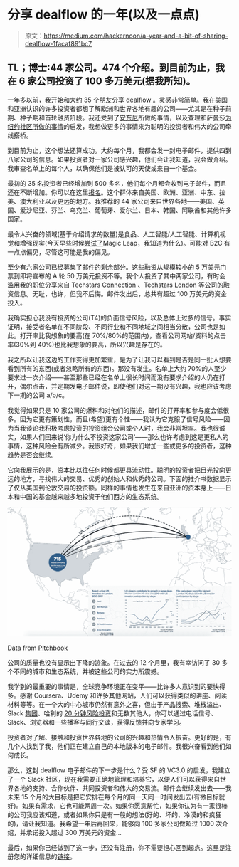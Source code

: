 # 分享 dealflow 的一年(以及一点点)

> 原文：<https://medium.com/hackernoon/a-year-and-a-bit-of-sharing-dealflow-1facaf891bc7>

## TL；博士:44 家公司。474 个介绍。到目前为止，我在 6 家公司投资了 100 多万美元(据我所知)。

一年多以前，我开始和大约 35 个朋友分享 [dealflow](https://hackernoon.com/tagged/dealflow) 。灵感非常简单。我在美国和亚洲认识的许多投资者都想了解欧洲和世界各地有趣的公司——尤其是在种子前期、种子期和首轮融资阶段。我还受到了[安东尼](https://twitter.com/APompliano/status/821890538525835264)所做的事情，以及查理和萨曼莎[为纽约社区所做的事情](https://twitter.com/APompliano/status/821890538525835264)的启发，我想做更多的事情来为聪明的投资者和伟大的公司牵线搭桥。

到目前为止，这个想法还算成功。大约每个月，我都会发一封电子邮件，提供四到八家公司的信息。如果投资者对一家公司感兴趣，他们会让我知道，我会做介绍。我审查名单上的每个人，以确保他们是被认可的天使或来自一个基金。

最初的 35 名投资者已经增加到 500 多名，他们每个月都会收到电子邮件，而且还在不断增加。你可以在这里[报名](https://goo.gl/forms/7WqieIyyKgXfavu32)。这个群体来自美国、欧洲、亚洲、中东、拉美、澳大利亚以及更远的地方。我推荐的 44 家公司来自世界各地——美国、英国、爱沙尼亚、芬兰、乌克兰、葡萄牙、爱尔兰、日本、韩国、阿联酋和其他许多国家。

最令人兴奋的领域(基于介绍请求的数量)是食品、人工智能/人工智能、计算机视觉和增强现实(今天早些时候[尝试了](https://twitter.com/eamonncarey/status/1044593095298494464)Magic Leap，我知道为什么)。可能对 B2C 有一点点偏见，尽管这可能是我的偏见。

至少有六家公司已经募集了邮件的剩余部分。这些融资从规模较小的 5 万美元门票到即将宣布的 A 轮 50 万美元投资不等。我个人投资了其中两家公司，有时会滥用我的职位分享来自 Techstars [Connection](https://sociable.co/web/techstars-connection-demo-day/) 、Techstars [London](https://www.techstars.com/content/accelerators/machine-learning-vr-fish-join-2018-techstars-london-accelerator/) 等公司的融资信息。无耻，也许，但我不后悔。邮件发出后，总共有超过 100 万美元的资金投入。

我确实担心我没有投资的公司(T4)的负面信号风险，以及总体上过多的信号。事实证明，接受者名单在不同阶段、不同行业和不同地域之间相当分散，公司也是如此。打开率比我想象的要高(在 70%/80%的范围内)，查看公司网站/资料的点击率(30%到 40%)也比我想象的要高，所以兴趣是存在的。

我之所以让我这边的工作变得更加繁重，是为了让我可以看到是否是同一批人想要看到所有的东西(或者忽略所有的东西)。那没有发生。名单上大约 70%的人至少要求过一次介绍——甚至那些已经在名单上很长时间而没有要求介绍的人仍在打开，偶尔点击，并定期发电子邮件说，即使他们对这一期没有兴趣，我也应该考虑下一期的公司 a/b/c。

我觉得如果只是 10 家公司的爆料和对他们的描述，邮件的打开率和参与度会低很多。因为它更有策划性，而且(希望)更有个性——我认为它克服了信号风险——因为当我谈论我积极考虑投资的投资组合公司或个人时，我会非常坦率。我也很诚实，如果人们回来说‘你为什么不投资这家公司’——那么也许考虑到这是更私人的事情，这种风险会有所减少。我很好奇，如果我们增加一些或更多的投资者，这种趋势是否会继续。

它向我展示的是，资本比以往任何时候都更具流动性。聪明的投资者把目光投向更远的地方，寻找伟大的交易、优秀的创始人和优秀的公司。下面的推介书数据显示了仅从美国到伦敦交易的投资额。同样的事情也发生在来自亚洲的资本身上——日本和中国的基金越来越多地投资于他们西方的生态系统。

![](img/01eeb4325ce9d0a59bbd5ffaf8d034a1.png)

Data from [Pitchbook](https://files.pitchbook.com/website/files/pdf/PitchBook_2018_Venture_Ecosystem_FactBook_London.pdf)

公司的质量也没有显示出下降的迹象。在过去的 12 个月里，我有幸访问了 30 多个不同的城市和生态系统，并被这些公司的实力所震撼。

我学到的最重要的事情是，全球竞争环境正在变平——比许多人意识到的要快得多。感谢 Coursera、Udemy 和许多其他网站，人们可以获得类似的讲座、阅读材料等等。在一个大的中心城市仍然有意外之喜，但由于产品搜索、堆栈溢出、Slack [集团](https://www.ometrics.com/blog/slack-groups-for-entrepreneurs/)、哈利的 [20 分钟风险投资](http://www.thetwentyminutevc.com/)和无数其他人，你可以通过电话信号、Slack、浏览器和一些播客与同行交谈，获得反馈并向专家学习。

投资者对了解、接触和投资世界各地的公司的兴趣和热情令人振奋。更好的是，有几个人找到了我，他们正在建立自己的本地版本的电子邮件。我很兴奋看到他们如何成长。

那么，这封 dealflow 电子邮件的下一步是什么？受 SF 的 VC3.0 的启发，我建立了一个 Slack 社区，现在我需要正确地管理和培养它，以便人们可以获得来自世界各地的支持、合作伙伴、共同投资者和伟大的交易流。邮件会继续发出去——我未来 15 个月的大目标是把它安排在每个月的同一天同一时间发出去(有微目标就好)。如果有需求，它也可能两周一次。如果你愿意帮忙，如果你认为有一家很棒的公司我应该知道，或者如果你只是有一般的想法(好的、坏的、冷漠的和疯狂的)，请让我知道。我希望一年后再回来，能够向 100 多家公司做超过 1000 次介绍，并承诺投入超过 300 万美元的资金…

最后，如果你已经做到了这一步，还没有注册，你不需要担心回到起点。这里是注册您的详细信息的[链接](https://goo.gl/forms/7WqieIyyKgXfavu32)。